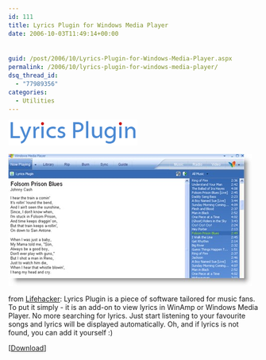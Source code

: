 ```yaml
---
id: 111
title: Lyrics Plugin for Windows Media Player
date: 2006-10-03T11:49:14+00:00


guid: /post/2006/10/Lyrics-Plugin-for-Windows-Media-Player.aspx
permalink: /2006/10/lyrics-plugin-for-windows-media-player/
dsq_thread_id:
  - "77989356"
categories:
  - Utilities
---
```

<p><a href="http://lyricsplugin.com/"><img alt="Lyricspluginlogo" src="/wp-content/uploads/contentbinary/lyricspluginlogo.gif" border="0" /></a></p>
<p><img alt="Lyricsplugin" src="/wp-content/uploads/contentbinary/lyricsplugin_small.jpg" border="0" /></p>
<p>from <a href="http://www.lifehacker.com/software/download/download-of-the-day-lyrics-plugin-windows-204482.php">Lifehacker</a>: Lyrics Plugin is a piece of software tailored for music fans. To put it simply - it is an add-on to view lyrics in WinAmp or Windows Media Player. No more searching for lyrics. Just start listening to your favourite songs and lyrics will be displayed automatically. Oh, and if lyrics is not found, you can add it yourself :) </p>
<p>[<a href="http://lyricsplugin.com/">Download</a>]</p>